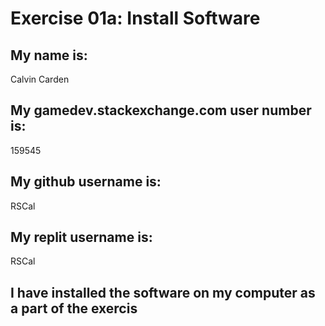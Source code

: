 # Exercise 01a: Install Software

## My name is:
Calvin Carden

## My gamedev.stackexchange.com user number is:
159545

## My github username is:
RSCal

## My replit username is:
RSCal

## I have installed the software on my computer as a part of the exercis
